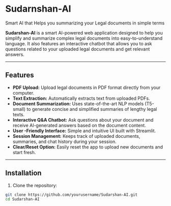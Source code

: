 # Sudarnshan-AI
Smart AI that Helps you summarizing your Legal documents in simple terms 


**Sudarshan-AI** is a smart AI-powered web application designed to help you simplify and summarize complex legal documents into easy-to-understand language. It also features an interactive chatbot that allows you to ask questions related to your uploaded legal documents and get relevant answers.

---

## Features

- **PDF Upload:** Upload legal documents in PDF format directly from your computer.
- **Text Extraction:** Automatically extracts text from uploaded PDFs.
- **Document Summarization:** Uses state-of-the-art NLP models (T5-small) to generate concise and simplified summaries of lengthy legal texts.
- **Interactive Q&A Chatbot:** Ask questions about your document and receive AI-generated answers based on the document content.
- **User -Friendly Interface:** Simple and intuitive UI built with Streamlit.
- **Session Management:** Keeps track of uploaded documents, summaries, and chat history during your session.
- **Clear/Reset Option:** Easily reset the app to upload new documents and start fresh.


---

## Installation

1. Clone the repository:

```bash
git clone https://github.com/yourusername/Sudarshan-AI.git
cd Sudarshan-AI



